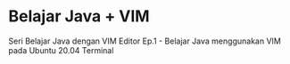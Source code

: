 # Belajar Java + VIM
Seri Belajar Java dengan VIM Editor
Ep.1 - Belajar Java menggunakan VIM pada Ubuntu 20.04 Terminal
